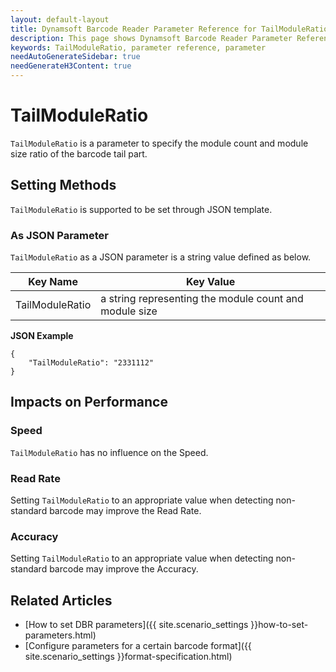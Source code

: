 ```yaml
---
layout: default-layout
title: Dynamsoft Barcode Reader Parameter Reference for TailModuleRatio
description: This page shows Dynamsoft Barcode Reader Parameter Reference for TailModuleRatio.
keywords: TailModuleRatio, parameter reference, parameter
needAutoGenerateSidebar: true
needGenerateH3Content: true
---
```



# TailModuleRatio 

`TailModuleRatio` is a parameter to specify the module count and module size ratio of the barcode tail part.
    
## Setting Methods
`TailModuleRatio` is supported to be set through JSON template.

### As JSON Parameter
`TailModuleRatio` as a JSON parameter is a string value defined as below.   

| Key Name | Key Value |
| -------- | --------- |
| TailModuleRatio | a string representing the module count and module size |


**JSON Example**   
```
{
    "TailModuleRatio": "2331112"
}
```


## Impacts on Performance
### Speed
`TailModuleRatio` has no influence on the Speed.

### Read Rate
Setting `TailModuleRatio` to an appropriate value when detecting non-standard barcode may improve the Read Rate. 

### Accuracy
Setting `TailModuleRatio` to an appropriate value when detecting non-standard barcode may improve the Accuracy.

## Related Articles
- [How to set DBR parameters]({{ site.scenario_settings }}how-to-set-parameters.html)
- [Configure parameters for a certain barcode format]({{ site.scenario_settings }}format-specification.html)